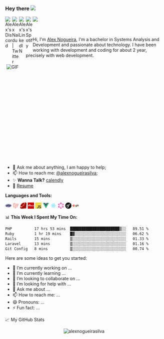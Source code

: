 ### Hey there <img src="https://media.giphy.com/media/hvRJCLFzcasrR4ia7z/giphy.gif" width="25px">
<a href="#">
  <img align="left" alt="Alex's Discord" width="22px" src="https://github.com/alexnogueirasilva/alexnogueirasilva/blob/master/assest/discord.svg" />
</a>
<a href="https://twitter.com/AlexSilvalov">
  <img align="left" alt="Alex Naidu | Twitter" width="22px" src="https://github.com/alexnogueirasilva/alexnogueirasilva/blob/master/assest/twitter.svg" />
</a>
<a href="https://www.linkedin.com/in/alex-nogueira-6ba78063/">
  <img align="left" alt="Alex's LinkedIN" width="22px" src="https://github.com/alexnogueirasilva/alexnogueirasilva/blob/master/assest/linkedin.svg" />
</a>
<a href="https://open.spotify.com/user/12145195220">
  <img align="left" alt="Alex's Spotify" width="22px" src="https://github.com/alexnogueirasilva/alexnogueirasilva/blob/master/assest/spotify.svg" />
</a>

![](https://visitor-badge.glitch.me/badge?page_id=alexnogueirasilva.alexnogueirasilva)

<br />

Hi, I'm [Alex Nogueira](https://devaction.com.br/), I'm a bachelor in Systems Analysis and Development and passionate about technology. I have been working with development and coding for about 2 year, precisely with web development.

  <img align="right" alt="GIF" src="https://github.com/alexnogueirasilva/alexnogueirasilva/blob/master/assest/code.gif?raw=true" width="500" height="320" />
  
- 💬 Ask me about anything, I am happy to help;
- 📫 How to reach me: [@alexnogueirasilva](https://twitter.com/alexnogueirasilva);
- ✨ **Wanna Talk?** [calendly](https://calendly.com/alexnogueirasilva)
- 📝 [Resume]()

**Languages and Tools:**  

<code><img height="20" src="https://raw.githubusercontent.com/github/explore/80688e429a7d4ef2fca1e82350fe8e3517d3494d/topics/php/php.png"></code>
<code><img height="20" src="https://raw.githubusercontent.com/github/explore/80688e429a7d4ef2fca1e82350fe8e3517d3494d/topics/laravel/laravel.png"></code>
<code><img height="20" src="https://raw.githubusercontent.com/github/explore/80688e429a7d4ef2fca1e82350fe8e3517d3494d/topics/ruby/ruby.png"></code>
<code><img height="20" src="https://raw.githubusercontent.com/github/explore/80688e429a7d4ef2fca1e82350fe8e3517d3494d/topics/rails/rails.png"></code>
<code><img height="20" src="https://raw.githubusercontent.com/github/explore/80688e429a7d4ef2fca1e82350fe8e3517d3494d/topics/javascript/javascript.png"></code>
<code><img height="20" src="https://raw.githubusercontent.com/github/explore/80688e429a7d4ef2fca1e82350fe8e3517d3494d/topics/vue/vue.png"></code>
<code><img height="20" src="https://raw.githubusercontent.com/github/explore/80688e429a7d4ef2fca1e82350fe8e3517d3494d/topics/react/react.png"></code>
<code><img height="20" src="https://raw.githubusercontent.com/github/explore/5c058a388828bb5fde0bcafd4bc867b5bb3f26f3/topics/graphql/graphql.png"></code>
<code><img height="20" src="https://raw.githubusercontent.com/github/explore/80688e429a7d4ef2fca1e82350fe8e3517d3494d/topics/symfony/symfony.png"></code>
<code><img height="20" src="https://raw.githubusercontent.com/github/explore/80688e429a7d4ef2fca1e82350fe8e3517d3494d/topics/git/git.png"></code>

📊 **This Week I Spent My Time On:**
<!--START_SECTION:waka-->
```text
PHP          17 hrs 53 mins  ██████████████████████▒░░   89.51 % 
Ruby         1 hr 19 mins    █▓░░░░░░░░░░░░░░░░░░░░░░░   06.62 % 
Rails        15 mins         ▒░░░░░░░░░░░░░░░░░░░░░░░░   01.33 % 
Laravel      13 mins         ▒░░░░░░░░░░░░░░░░░░░░░░░░   01.16 % 
Git Config   8 mins          ▒░░░░░░░░░░░░░░░░░░░░░░░░   00.74 % 
```
<!--END_SECTION:waka-->

Here are some ideas to get you started:

- 🔭 I’m currently working on ...
- 🌱 I’m currently learning ...
- 👯 I’m looking to collaborate on ...
- 🤔 I’m looking for help with ...
- 💬 Ask me about ...
- 📫 How to reach me: ...
- 😄 Pronouns: ...
- ⚡ Fun fact: ...
<!-- TODO-IST:END -->


📈 My GitHub Stats

<p align="center"> <img src="https://github-readme-stats.vercel.app/api?username=alexnogueirasilva&show_icons=true&theme=gotham" alt="alexnogueirasilva" />




